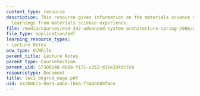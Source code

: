 ```yaml
---
content_type: resource
description: This resource gives information on the materials science mantra, and
  learnings from materials science experience.
file: /media/courses/esd-342-advanced-system-architecture-spring-2006/e43b8bca0a59a4ba1b6af344ab89f4ce_lec1_bkgrnd_mage.pdf
file_type: application/pdf
learning_resource_types:
- Lecture Notes
ocw_type: OCWFile
parent_title: Lecture Notes
parent_type: CourseSection
parent_uid: 57306148-d68a-f171-c262-d16e334dc7c8
resourcetype: Document
title: lec1_bkgrnd_mage.pdf
uid: e43b8bca-0a59-a4ba-1b6a-f344ab89f4ce
---
```

